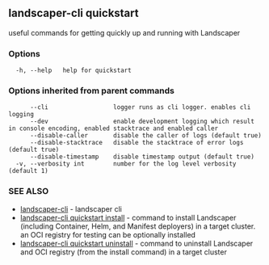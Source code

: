 ## landscaper-cli quickstart

useful commands for getting quickly up and running with Landscaper

### Options

```
  -h, --help   help for quickstart
```

### Options inherited from parent commands

```
      --cli                  logger runs as cli logger. enables cli logging
      --dev                  enable development logging which result in console encoding, enabled stacktrace and enabled caller
      --disable-caller       disable the caller of logs (default true)
      --disable-stacktrace   disable the stacktrace of error logs (default true)
      --disable-timestamp    disable timestamp output (default true)
  -v, --verbosity int        number for the log level verbosity (default 1)
```

### SEE ALSO

* [landscaper-cli](landscaper-cli.md)	 - landscaper cli
* [landscaper-cli quickstart install](landscaper-cli_quickstart_install.md)	 - command to install Landscaper (including Container, Helm, and Manifest deployers) in a target cluster. an OCI registry for testing can be optionally installed
* [landscaper-cli quickstart uninstall](landscaper-cli_quickstart_uninstall.md)	 - command to uninstall Landscaper and OCI registry (from the install command) in a target cluster

